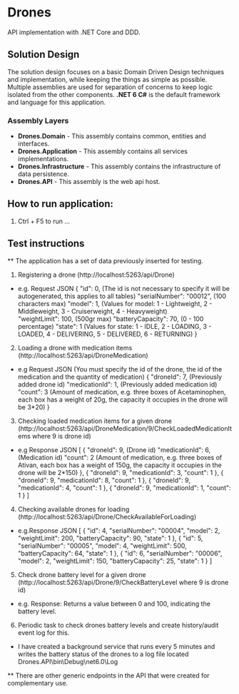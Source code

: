 # Drones
API implementation with .NET Core and DDD.

## Solution Design
The solution design focuses on a basic Domain Driven Design techniques and implementation, while keeping the things as simple as possible. Multiple assemblies are used for separation of concerns to keep logic isolated from the other components. **.NET 6 C#** is the default framework and language for this application.

### Assembly Layers
-   **Drones.Domain**  - This assembly contains common, entities and interfaces.
-   **Drones.Application**  - This assembly contains all services implementations.
-   **Drones.Infrastructure**  - This assembly contains the infrastructure of data persistence.
-   **Drones.API**  - This assembly is the web api host.

## How to run application: 

1. Ctrl + F5 to run ...

## Test instructions

** The application has a set of data previously inserted for testing.

1. Registering a drone (http://localhost:5263/api/Drone)
-	e.g. Request JSON
	{
	  "id": 0,						(The id is not necessary to specify it will be autogenerated, this applies to all tables)
	  "serialNumber": "00012",		(100 characters max)
	  "model": 1,					(Values for model: 1 - Lightweight, 2 - Middleweight, 3 - Cruiserweight, 4 - Heavyweight)					
	  "weightLimit": 100,			(500gr max)
	  "batteryCapacity": 70,		(0 - 100 percentage)
	  "state": 1 					(Values for state: 1 - IDLE, 2 - LOADING, 3 - LOADED, 4 - DELIVERING, 5 - DELIVERED, 6 - RETURNING)
	}

2. Loading a drone with medication items (http://localhost:5263/api/DroneMedication)
-	e.g Request JSON (You must specify the id of the drone, the id of the medication and the quantity of medication)
	{
	  "droneId": 7,					(Previously added drone id)
	  "medicationId": 1,			(Previously added medication id)
	  "count": 3					(Amount of medication, e.g. three boxes of Acetaminophen, each box has a weight of 20g, the capacity it occupies in the drone will be 3*20)
	}

3. Checking loaded medication items for a given drone (http://localhost:5263/api/DroneMedication/9/CheckLoadedMedicationItems where 9 is drone id)
-	e.g Response JSON
	[
	  {
	    "droneId": 9,				(Drone id)
	    "medicationId": 6,			(Medication id)
	    "count": 2 					(Amount of medication, e.g. three boxes of Ativan, each box has a weight of 150g, the capacity it occupies in the drone will be 2*150)
	  },
	  {
	    "droneId": 9,
	    "medicationId": 3,
	    "count": 1
	  },
	  {
	    "droneId": 9,
	    "medicationId": 8,
	    "count": 1
	  },
	  {
	    "droneId": 9,
	    "medicationId": 4,
	    "count": 1
	  },
	  {
	    "droneId": 9,
	    "medicationId": 1,
	    "count": 1
	  }
	]

4. Checking available drones for loading (http://localhost:5263/api/Drone/CheckAvailableForLoading)
-	e.g.Response JSON
	[
	  {
	    "id": 4,
	    "serialNumber": "00004",
	    "model": 2,
	    "weightLimit": 200,
	    "batteryCapacity": 90,
	    "state": 1
	  },
	  {
	    "id": 5,
	    "serialNumber": "00005",
	    "model": 4,
	    "weightLimit": 500,
	    "batteryCapacity": 64,
	    "state": 1
	  },
	  {
	    "id": 6,
	    "serialNumber": "00006",
	    "model": 2,
	    "weightLimit": 150,
	    "batteryCapacity": 25,
	    "state": 1
	  }
	]

5. Check drone battery level for a given drone (http://localhost:5263/api/Drone/9/CheckBatteryLevel where 9 is drone id)
-	e.g. Response: Returns a value between 0 and 100, indicating the battery level.

6. Periodic task to check drones battery levels and create history/audit event log for this.
-	I have created a background service that runs every 5 minutes and writes the battery status of the drones to a log file located Drones.API\bin\Debug\net6.0\Log

** There are other generic endpoints in the API that were created for complementary use.